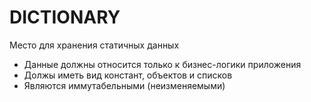 # DICTIONARY

Место для хранения статичных данных

- Данные должны относится только к бизнес-логики приложения
- Должы иметь вид констант, объектов и списков
- Являются иммутабельными (неизменяемыми)
